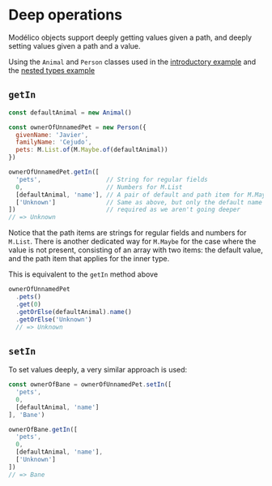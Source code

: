 # Deep operations

Modélico objects support deeply getting values given a path, and
deeply setting values given a path and a value.

Using the `Animal` and `Person` classes used in the
[introductory example](../introduction/README.md) and the
[nested types example](../introduction/nested_types_example.md)

## `getIn`

```js
const defaultAnimal = new Animal()

const ownerOfUnnamedPet = new Person({
  givenName: 'Javier',
  familyName: 'Cejudo',
  pets: M.List.of(M.Maybe.of(defaultAnimal))
})

ownerOfUnnamedPet.getIn([
  'pets',                  // String for regular fields
  0,                       // Numbers for M.List
  [defaultAnimal, 'name'], // A pair of default and path item for M.Maybe
  ['Unknown']              // Same as above, but only the default name is
])                         // required as we aren't going deeper
// => Unknown
```

Notice that the path items are strings for regular fields and
numbers for `M.List`. There is another dedicated way for `M.Maybe` for the
case where the value is not present, consisting of an array with two items:
the default value, and the path item that applies for the inner type.

This is equivalent to the `getIn` method above

```js
ownerOfUnnamedPet
  .pets()
  .get(0)
  .getOrElse(defaultAnimal).name()
  .getOrElse('Unknown')
  // => Unknown
```

## `setIn`

To set values deeply, a very similar approach is used:

```js
const ownerOfBane = ownerOfUnnamedPet.setIn([
  'pets',
  0,
  [defaultAnimal, 'name']
], 'Bane')

ownerOfBane.getIn([
  'pets',
  0,
  [defaultAnimal, 'name'],
  ['Unknown']
])
// => Bane
```
